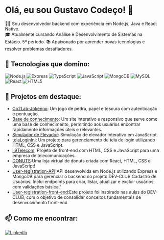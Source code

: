 # Olá, eu sou Gustavo Codeço! 👋

👨‍💻 Sou desenvolvedor backend com experiência em Node.js, Java e React Native.  
🎓 Atualmente cursando Análise e Desenvolvimento de Sistemas na Estácio. 5º período. 
📚 Apaixonado por aprender novas tecnologias e resolver problemas desafiadores.  

## 🚀 Tecnologias que domino:
![Node.js](https://camo.githubusercontent.com/8477a50d7210f0f3bf15fbe5b44809296b75f2101a2927818599d72c8ea72cef/68747470733a2f2f696d672e736869656c64732e696f2f62616467652f6e6f64652e6a732d3644413535463f7374796c653d666f722d7468652d6261646765266c6f676f3d6e6f64652e6a73266c6f676f436f6c6f723d7768697465) 
![Express](https://camo.githubusercontent.com/e01b1cfdcc52e26519db194c2a7b4b93eafe7a614a0dab69cfe967864a8f1119/68747470733a2f2f696d672e736869656c64732e696f2f62616467652f657870726573732e6a732d2532333430346435392e7376673f7374796c653d666f722d7468652d6261646765266c6f676f3d65787072657373266c6f676f436f6c6f723d253233363144414642)
![TypeScript](https://camo.githubusercontent.com/8e77945348567678f7ac7879dfb294400492ed429d16392c98db21a7c00934d2/68747470733a2f2f696d672e736869656c64732e696f2f62616467652f547970655363726970742d3030374143433f7374796c653d666f722d7468652d6261646765266c6f676f3d74797065736372697074266c6f676f436f6c6f723d7768697465)
![JavaScript](https://camo.githubusercontent.com/b50d4b5449ac9bed0fc02238425fd56db93011d5019563595023ff0bb1a02162/68747470733a2f2f696d672e736869656c64732e696f2f62616467652f4a6176615363726970742d4637444631453f7374796c653d666f722d7468652d6261646765266c6f676f3d6a617661736372697074266c6f676f436f6c6f723d626c61636b)
 ![MongoDB](https://camo.githubusercontent.com/ec9b2bbaccf6915a29050ce24c10cd9b481b0c41b0bf5194add3e69f49a9be3c/68747470733a2f2f696d672e736869656c64732e696f2f62616467652f4d6f6e676f44422d2532333465613934622e7376673f7374796c653d666f722d7468652d6261646765266c6f676f3d6d6f6e676f6462266c6f676f436f6c6f723d7768697465)
 ![MySQL](https://camo.githubusercontent.com/2449c5a2427e05c09b843029cff7898df305c5697bbe64c7c12f1ccdc99c2705/68747470733a2f2f696d672e736869656c64732e696f2f62616467652f4d7953514c2d3030303030463f7374796c653d666f722d7468652d6261646765266c6f676f3d6d7973716c266c6f676f436f6c6f723d7768697465)
 ![React](https://camo.githubusercontent.com/3467eb8e0dc6bdaa8fa6e979185d371ab39c105ec7bd6a01048806b74378d24c/68747470733a2f2f696d672e736869656c64732e696f2f62616467652f52656163742d3230323332413f7374796c653d666f722d7468652d6261646765266c6f676f3d7265616374266c6f676f436f6c6f723d363144414642)
 ![HTML5](https://camo.githubusercontent.com/10c7a8fa2cf317cc7c4af6f13efac086a9f0ea010f0dfc746c94e5cde310b339/68747470733a2f2f696d672e736869656c64732e696f2f62616467652f48544d4c352d4533344632363f7374796c653d666f722d7468652d6261646765266c6f676f3d68746d6c35266c6f676f436f6c6f723d7768697465)

## 🌟 Projetos em destaque:
- [Co2Lab-Jokenpo](https://github.com/gustavo-codeco/co2lab-jokenpo): Um jogo de pedra, papel e tesoura com autenticação e pontuação.
- [Base de conhecimento](https://github.com/Gcodeco/base-de-conhecimento-cot): Um site interativo e responsivo que serve como uma base de conhecimento, permitindo aos usuários encontrar rapidamente informações úteis e relevantes.
- [Simulador de Elevador](https://github.com/gustavo-codeco/Cod3r-Estudos): Simulação de elevador interativo em JavaScript.
- [telaLoginIni](https://github.com/gustavo-codeco/telaLoginIni): Um projeto para gerenciamento de tela de login utilizando HTML, CSS e JavaScript.
- [ii9Telecom](https://github.com/gustavo-codeco/ii9Telecom): Projeto de front-end com HTML, CSS e JavaScript para uma empresa de telecomunicações.
- [DONUTS](https://github.com/Gcodeco/DONUTS):Uma loja virtual de donuts criada com React, HTML, CSS e JavaScript!
- [User-registration-API](https://github.com/Gcodeco/dev-club-user-registration-API):API desenvolvida em Node.js utilizando Express e MongoDB para gerenciar o backend do projeto DEV-CLUB Cadastro de Usuários. Inclui endpoints para criar, listar, atualizar e excluir usuários, com validações básica."
- [User-registration-front-end](https://github.com/Gcodeco/dev-club-user-registration-front-end):Este projeto foi inspirado nas aulas do DEV-CLUB, com o objetivo de consolidar conceitos fundamentais de desenvolvimento front-end.


## 📫 Como me encontrar:
[![LinkedIn](https://img.shields.io/badge/LinkedIn-Gustavo_Codeço-blue)](https://www.linkedin.com/in/gustavo-codeço-4b7806216/)
